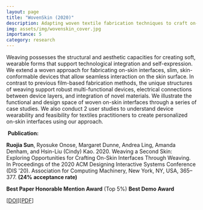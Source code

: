 ```yaml
---
layout: page
title: "WovenSkin (2020)"
description: Adapting woven textile fabrication techniques to craft on-skin technology for seamless interaction on the body surface
img: assets/img/wovenskin_cover.jpg
importance: 5
category: research
---
```


Weaving possesses the structural and aesthetic capacities for creating soft, wearable forms that support technological integration and self-expression. We extend a woven approach for fabricating on-skin interfaces, slim, skin-conformable devices that allow seamless interaction on the skin surface. In contrast to previous film-based fabrication methods, the unique structures of weaving support robust multi-functional devices, electrical connections between device layers, and integration of novel materials. We illustrate the functional and design space of woven on-skin interfaces through a series of case studies. We also conduct 2 user studies to understand device wearability and feasibility for textiles practitioners to create personalized on-skin interfaces using our approach.

​
**Publication:**

**Ruojia Sun**, Ryosuke Onose, Margaret Dunne, Andrea Ling, Amanda Denham, and Hsin-Liu (Cindy) Kao. 2020. Weaving a Second Skin: Exploring Opportunities for Crafting On-Skin Interfaces Through Weaving. In Proceedings of the 2020 ACM Designing Interactive Systems Conference (DIS '20). Association for Computing Machinery, New York, NY, USA, 365–377. **(24% acceptance rate)**


**Best Paper Honorable Mention Award** (Top 5%)
**Best Demo Award**

[[DOI](https://dl.acm.org/doi/abs/10.1145/3357236.3395548)][[PDF](/assets/pdf/wovenskin_2020.pdf)]
